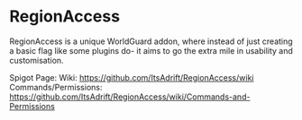 # RegionAccess

RegionAccess is a unique WorldGuard addon, where instead of just creating a basic flag like some plugins do- it aims to go the extra mile in usability and customisation.

Spigot Page: <INSERT SPIGOT PAGE HERE>
Wiki: https://github.com/ItsAdrift/RegionAccess/wiki \
Commands/Permissions: https://github.com/ItsAdrift/RegionAccess/wiki/Commands-and-Permissions
